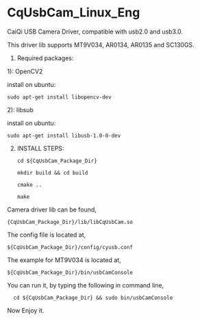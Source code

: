 # CqUsbCam_Linux_Eng

CaiQi USB Camera Driver, compatible with usb2.0 and usb3.0.

This driver lib supports MT9V034, AR0134, AR0135 and SC130GS.

1. Required packages:

1): OpenCV2

install on ubuntu:

    sudo apt-get install libopencv-dev

2): libsub

install on ubuntu:

    sudo apt-get install libusb-1.0-0-dev

2. INSTALL STEPS:

       cd ${CqUsbCam_Package_Dir}

       mkdir build && cd build

       cmake ..

       make

Camera driver lib can be found,

    {CqUsbCam_Package_Dir}/lib/libCqUsbCam.so

The config file is located at,

    ${CqUsbCam_Package_Dir}/config/cyusb.conf

The example for MT9V034 is located at,

    ${CqUsbCam_Package_Dir}/bin/usbCamConsole

You can run it, by typing the following in command line,

      cd ${CqUsbCam_Package_Dir} && sudo bin/usbCamConsole

Now Enjoy it.
